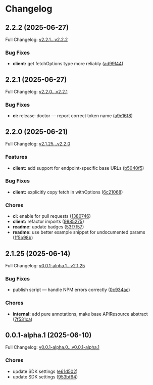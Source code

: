 # Changelog

## 2.2.2 (2025-06-27)

Full Changelog: [v2.2.1...v2.2.2](https://github.com/brandnholl/doge-sdk/compare/v2.2.1...v2.2.2)

### Bug Fixes

* **client:** get fetchOptions type more reliably ([ad99f44](https://github.com/brandnholl/doge-sdk/commit/ad99f44ac15f35e4ec070e684977463c9636249f))

## 2.2.1 (2025-06-27)

Full Changelog: [v2.2.0...v2.2.1](https://github.com/brandnholl/doge-sdk/compare/v2.2.0...v2.2.1)

### Bug Fixes

* **ci:** release-doctor — report correct token name ([a9e16f8](https://github.com/brandnholl/doge-sdk/commit/a9e16f837e52d02a42f4c344852d75998435a263))

## 2.2.0 (2025-06-21)

Full Changelog: [v2.1.25...v2.2.0](https://github.com/brandnholl/doge-sdk/compare/v2.1.25...v2.2.0)

### Features

* **client:** add support for endpoint-specific base URLs ([b5040f5](https://github.com/brandnholl/doge-sdk/commit/b5040f52a6c9d6c9f7638eb6ff04dc9a654d3b71))


### Bug Fixes

* **client:** explicitly copy fetch in withOptions ([6c21068](https://github.com/brandnholl/doge-sdk/commit/6c21068ad0d9867cc2e1b699e77b3f942b29e5f4))


### Chores

* **ci:** enable for pull requests ([1380746](https://github.com/brandnholl/doge-sdk/commit/13807464a1976000ae72e0aaec0c79d63f035a93))
* **client:** refactor imports ([9885275](https://github.com/brandnholl/doge-sdk/commit/988527579c115f2838114918a852dc38101bb205))
* **readme:** update badges ([53f7f57](https://github.com/brandnholl/doge-sdk/commit/53f7f57cf6145313b292b97df6f88fe9ebb1a4b7))
* **readme:** use better example snippet for undocumented params ([1f5b98b](https://github.com/brandnholl/doge-sdk/commit/1f5b98b312ded5f628dd292bd3d10edfd0008fbc))

## 2.1.25 (2025-06-14)

Full Changelog: [v0.0.1-alpha.1...v2.1.25](https://github.com/brandnholl/doge-sdk/compare/v0.0.1-alpha.1...v2.1.25)

### Bug Fixes

* publish script — handle NPM errors correctly ([0c934ac](https://github.com/brandnholl/doge-sdk/commit/0c934acb239469d35def6c3d57a00e1986ebd38e))


### Chores

* **internal:** add pure annotations, make base APIResource abstract ([7f531ca](https://github.com/brandnholl/doge-sdk/commit/7f531cafe94abb9dad62e311b3e6c5b080c19729))

## 0.0.1-alpha.1 (2025-06-10)

Full Changelog: [v0.0.1-alpha.0...v0.0.1-alpha.1](https://github.com/brandnholl/doge-sdk/compare/v0.0.1-alpha.0...v0.0.1-alpha.1)

### Chores

* update SDK settings ([e61d502](https://github.com/brandnholl/doge-sdk/commit/e61d502c5f995a327da72093ad819d2762f801a8))
* update SDK settings ([953bf64](https://github.com/brandnholl/doge-sdk/commit/953bf649b55bfd2fe8fd7cdb6cfcf8c7d81ababb))
